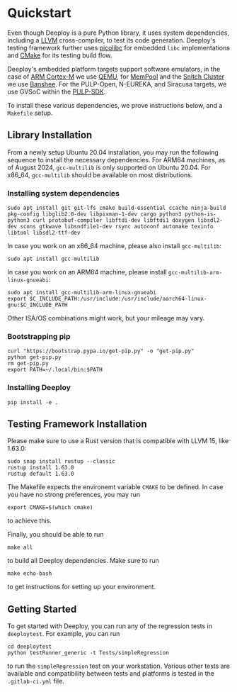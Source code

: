 # Quickstart

Even though Deeploy is a pure Python library, it uses system dependencies, including a [LLVM](https://llvm.org/) cross-compiler, to test its code generation. Deeploy's testing framework further uses [picolibc](https://github.com/picolibc/picolibc) for embedded `libc` implementations and [CMake](https://cmake.org/) for its testing build flow.

Deeploy's embedded platform targets support software emulators, in the case of [ARM Cortex-M](https://www.arm.com/products/silicon-ip-cpu/cortex-m/cortex-m4) we use [QEMU](https://www.qemu.org/), for [MemPool](https://github.com/pulp-platform/mempool) and the [Snitch Cluster](https://github.com/pulp-platform/snitch_cluster) we use [Banshee](https://github.com/pulp-platform/banshee). For the PULP-Open, N-EUREKA, and Siracusa targets, we use GVSoC within the [PULP-SDK](https://github.com/pulp-platform/pulp-sdk).

To install these various dependencies, we prove instructions below, and a `Makefile` setup.

## Library Installation

From a newly setup Ubuntu 20.04 installation, you may run the following sequence to install the necessary dependencies.
For ARM64 machines, as of August 2024, `gcc-multilib` is only supported on Ubuntu 20.04. For x86_64, `gcc-multilib` should be available on most distributions.

### Installing system dependencies

```
sudo apt install git git-lfs cmake build-essential ccache ninja-build pkg-config libglib2.0-dev libpixman-1-dev cargo python3 python-is-python3 curl protobuf-compiler libftdi-dev libftdi1 doxygen libsdl2-dev scons gtkwave libsndfile1-dev rsync autoconf automake texinfo libtool libsdl2-ttf-dev
```

In case you work on an x86_64 machine, please also install `gcc-multilib`:
```
sudo apt install gcc-multilib
```

In case you work on an ARM64 machine, please install `gcc-multilib-arm-linux-gnueabi`:
```
sudo apt install gcc-multilib-arm-linux-gnueabi
export $C_INCLUDE_PATH:/usr/include:/usr/include/aarch64-linux-gnu:$C_INCLUDE_PATH
```

Other ISA/OS combinations might work, but your mileage may vary.

### Bootstrapping pip

```
curl "https://bootstrap.pypa.io/get-pip.py" -o "get-pip.py"
python get-pip.py
rm get-pip.py
export PATH=~/.local/bin:$PATH
```

### Installing Deeploy

```
pip install -e .
```

## Testing Framework Installation

Please make sure to use a Rust version that is compatible with LLVM 15, like 1.63.0:

```
sudo snap install rustup --classic
rustup install 1.63.0
rustup default 1.63.0
```

The Makefile expects the environemt variable `CMAKE` to be defined. In case you have no strong preferences, you may run

```
export CMAKE=$(which cmake)
```

to achieve this.

Finally, you should be able to run

```
make all
```

to build all Deeploy dependencies. Make sure to run

```
make echo-bash
```

to get instructions for setting up your environment.

## Getting Started

To get started with Deeploy, you can run any of the regression tests in `deeploytest`.
For example, you can run

```
cd deeploytest
python testRunner_generic -t Tests/simpleRegression
```

to run the `simpleRegression` test on your workstation. Various other tests are available and compatibility between tests and platforms is tested in the `.gitlab-ci.yml` file.
